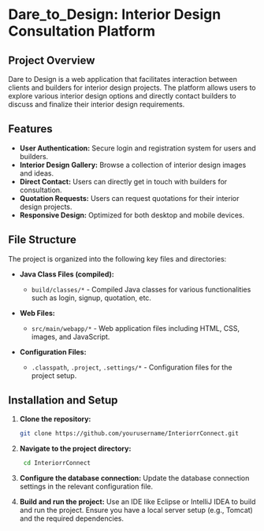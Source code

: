 # Dare_to_Design: Interior Design Consultation Platform

## Project Overview
Dare to Design is a web application that facilitates interaction between clients and builders for interior design projects. The platform allows users to explore various interior design options and directly contact builders to discuss and finalize their interior design requirements.

## Features
- **User Authentication:** Secure login and registration system for users and builders.
- **Interior Design Gallery:** Browse a collection of interior design images and ideas.
- **Direct Contact:** Users can directly get in touch with builders for consultation.
- **Quotation Requests:** Users can request quotations for their interior design projects.
- **Responsive Design:** Optimized for both desktop and mobile devices.

## File Structure
The project is organized into the following key files and directories:

- **Java Class Files (compiled):**
  - `build/classes/*` - Compiled Java classes for various functionalities such as login, signup, quotation, etc.

- **Web Files:**
  - `src/main/webapp/*` - Web application files including HTML, CSS, images, and JavaScript.

- **Configuration Files:**
  - `.classpath`, `.project`, `.settings/*` - Configuration files for the project setup.

## Installation and Setup
1. **Clone the repository:**
   ```sh
   git clone https://github.com/yourusername/InteriorrConnect.git

2. **Navigate to the project directory:**
   ```sh
    cd InteriorrConnect

3. **Configure the database connection:**
      Update the database connection settings in the relevant configuration file.

4. **Build and run the project:**
      Use an IDE like Eclipse or IntelliJ IDEA to build and run the project. Ensure you have a local server setup (e.g., Tomcat) and the required 
      dependencies.   
